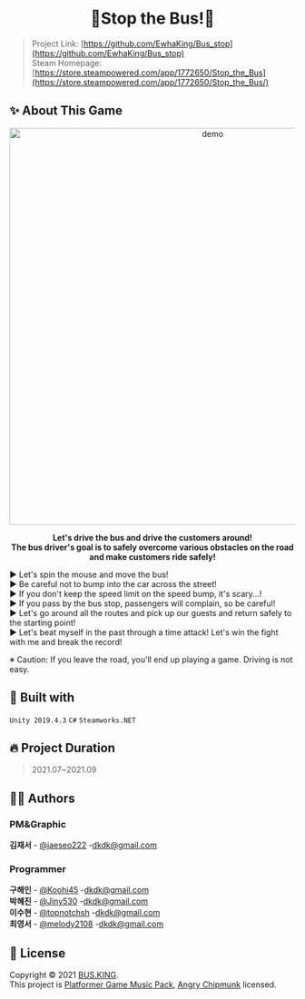 <h1 align="center">🚌Stop the Bus!🚌</h1>

>Project Link: [https://github.com/EwhaKing/Bus_stop](https://github.com/EwhaKing/Bus_stop)<br />
Steam Homepage: [https://store.steampowered.com/app/1772650/Stop_the_Bus](https://store.steampowered.com/app/1772650/Stop_the_Bus/)

## ✨ About This Game

<p align="center">
  <img width="700" align="center" src="https://cdn.cloudflare.steamstatic.com/steam/apps/1772650/header.jpg?t=1644581571" alt="demo"/>
</p>

**<p align="center">Let's drive the bus and drive the customers around!</br>
The bus driver's goal is to safely overcome various obstacles on the road and make customers ride safely!</p>**

▶ Let's spin the mouse and move the bus!<br />
▶ Be careful not to bump into the car across the street!<br />
▶ If you don't keep the speed limit on the speed bump, it's scary...!<br />
▶ If you pass by the bus stop, passengers will complain, so be careful!<br />
▶ Let's go around all the routes and pick up our guests and return safely to the starting point!<br />
▶ Let's beat myself in the past through a time attack! Let's win the fight with me and break the record!<br />

※ Caution: If you leave the road, you'll end up playing a game. Driving is not easy.


## 🚀 Built with
`Unity 2019.4.3`
`C#`
`Steamworks.NET`

## 🔥 Project Duration
>2021.07~2021.09

## 👩‍💻 Authors
### PM&Graphic

**김재서** - [@jaeseo222](https://github.com/jaeseo222) -[dkdk@gmail.com]()

### Programmer

**구해인** - [@Koohi45](https://github.com/Koohi45) -[dkdk@gmail.com]()<br />
**박혜진** - [@Jiny530](https://github.com/Jiny530) -[dkdk@gmail.com]()<br />
**이수현** - [@topnotchsh](https://github.com/topnotchsh) -[dkdk@gmail.com]()<br />
**최영서** - [@melody2108](https://github.com/melody2108) -[dkdk@gmail.com]()<br />


## 📝 License
Copyright © 2021 [BUS.KING](https://github.com/EwhaKing).<br />
This project is [Platformer Game Music Pack](https://opengameart.org/content/platformer-game-music-pack), [Angry Chipmunk](https://www.mewpot.com/sound-effects/776) licensed.
